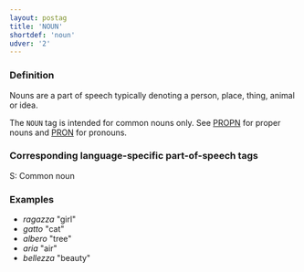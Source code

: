 ```yaml
---
layout: postag
title: 'NOUN'
shortdef: 'noun'
udver: '2'
---
```



### Definition

Nouns are a part of speech typically denoting a person, place, thing, animal or idea.

The `NOUN` tag is intended for common nouns only. See [PROPN]() for
proper nouns and [PRON]() for pronouns.


### Corresponding language-specific part-of-speech tags

S:	Common noun


### Examples

- _ragazza_ "girl"
- _gatto_ "cat"
- _albero_ "tree"
- _aria_ "air"
- _bellezza_ "beauty"
<!-- Interlanguage links updated Ne 5. května 2024, 18:19:37 CEST -->
